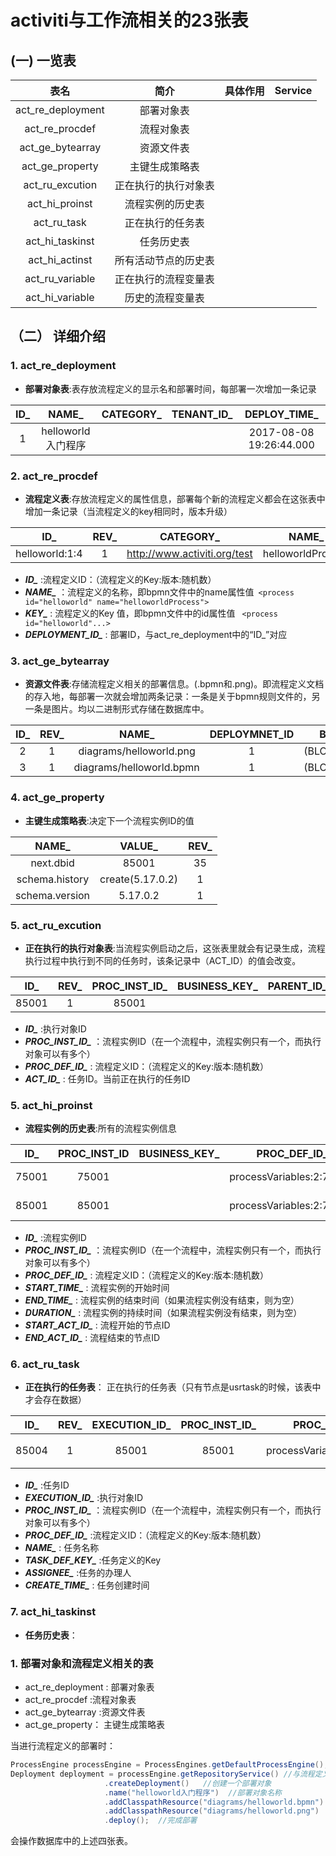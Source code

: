 # activiti与工作流相关的23张表
## (一) 一览表
|表名|简介|具体作用|Service|
|:--:|:--:|:--:|:--:|
|act_re_deployment|部署对象表|||
|act_re_procdef|流程对象表|||
|act_ge_bytearray|资源文件表||
|act_ge_property|主键生成策略表||
|act_ru_excution|正在执行的执行对象表||
|act_hi_proinst|流程实例的历史表||
|act_ru_task|正在执行的任务表||
|act_hi_taskinst|任务历史表||
|act_hi_actinst|所有活动节点的历史表||
|act_ru_variable|正在执行的流程变量表||
|act_hi_variable|历史的流程变量表||

## （二） 详细介绍
### 1. act_re_deployment
+ **部署对象表**:表存放流程定义的显示名和部署时间，每部署一次增加一条记录

|ID_|NAME_|CATEGORY_|TENANT_ID_|DEPLOY_TIME_|
|:--:|:--:|:--:|:--:|:--:|
|1|helloworld入门程序|||2017-08-08 19:26:44.000|


### 2. act_re_procdef
+ **流程定义表**:存放流程定义的属性信息，部署每个新的流程定义都会在这张表中增加一条记录（当流程定义的key相同时，版本升级）

| ID_ | REV_ | CATEGORY_ | NAME_ | KEY_ | VERSION_ | DEPLOYMENT_ID_ | RESOURCE_NAME_ | DGRAM_RESOURCE_NAME_ | DESCRIPTION_ | HAS_START_FROM_KEY_ | HAS_GRAPHICAL_NOTATION_ | SUSPENSION_STATE_ | TENANT_ID_ |
|:--:|:--:|:--:|:--:|:--:|:--:|:--:|:--:|:--:|:--:|:--:|:--:|:--:|:--:|
|helloworld:1:4|1|http://www.activiti.org/test|helloworldProcess|helloworld|1|1|diagrams/helloworld.bpmn|diagrams/helloworld.png||0|1|1||

+ ***ID_*** :流程定义ID：（流程定义的Key:版本:随机数）
+ ***NAME_*** ：流程定义的名称，即bpmn文件中的name属性值` <process id="helloworld" name="helloworldProcess">`
+ ***KEY_*** : 流程定义的Key 值，即bpmn文件中的id属性值 ` <process id="helloworld"...>`
+ ***DEPLOYMENT_ID_*** : 部署ID，与act_re_deployment中的“ID_”对应

### 3. act_ge_bytearray
+ **资源文件表**:存储流程定义相关的部署信息。(.bpmn和.png)。即流程定义文档的存入地，每部署一次就会增加两条记录：一条是关于bpmn规则文件的，另一条是图片。均以二进制形式存储在数据库中。


|ID_|REV_|NAME_|DEPLOYMNET_ID|BYTES_|GENERATED_|
|:--:|:--:|:--:|:--:|:--:|:--:|
|2|1|diagrams/helloworld.png|1|(BLOB)9.25KB|0|
|3|1|diagrams/helloworld.bpmn|1|(BLOB)3.28KB|0|

### 4. act_ge_property
+ **主键生成策略表**:决定下一个流程实例ID的值

|NAME_|VALUE_|REV_|
|:--:|:--:|:--:|
|next.dbid|85001|35|
|schema.history|create(5.17.0.2)|1|
|schema.version|5.17.0.2|1|

### 5. act_ru_excution
+ **正在执行的执行对象表**:当流程实例启动之后，这张表里就会有记录生成，流程执行过程中执行到不同的任务时，该条记录中（ACT_ID）的值会改变。

|ID_|REV_|PROC_INST_ID_|BUSINESS_KEY_|PARENT_ID_|PROC_DEF_ID_|SUPER_EXEC_|ACT_ID_|IS_ACTIVE_|IS_CONCURRENT_|IS_SCOPE_|IS_EVENT_SCOPE_|SUSPENSION_STATE_|CACHE_ENT_STATE_|TENANT_ID_|NAME_|LOCK_TIME_|
|:--:|:--:|:--:|:--:|:--:|:--:|:--:|:--:|:--:|:--:|:--:|:--:|:--:|:--:|:--:|:--:|:--:|
|85001|1|85001|||processVariables:2:72504||usertask1|1|0|1|0|1|2||||

+ ***ID_*** :执行对象ID
+ ***PROC_INST_ID_*** ：流程实例ID（在一个流程中，流程实例只有一个，而执行对象可以有多个）
+ ***PROC_DEF_ID_*** : 流程定义ID：（流程定义的Key:版本:随机数）
+ ***ACT_ID_*** : 任务ID。当前正在执行的任务ID

### 5. act_hi_proinst

+ **流程实例的历史表**:所有的流程实例信息

|ID_|PROC_INST_ID|BUSINESS_KEY_|PROC_DEF_ID_|START_TIME_|END_TIME_|DURATION_|START_USER_ID_|START_ACT_ID_|END_ACT_ID_|SUPER_PROCESS_INSTANT_ID_|DELETE_REASON_|TENANT_ID_|NAME_|
|:---:|:---:|:---:|:---:|:---:|:---:|:---:|:---:|:---:|:---:|:---:|:---:|:---:|:---:|
|75001|75001||processVariables:2:72504|2017-08-14 13:47:53.000|2017-08-14 14:24:25.000|2192412||startevent1|endevent1||||
|85001|85001||processVariables:2:72504|2017-08-14 15:15:09.000||||startevent1|||||

+ ***ID_*** :流程实例ID
+ ***PROC_INST_ID_*** ：流程实例ID（在一个流程中，流程实例只有一个，而执行对象可以有多个）
+ ***PROC_DEF_ID_*** : 流程定义ID：（流程定义的Key:版本:随机数）
+ ***START_TIME_*** : 流程实例的开始时间
+ ***END_TIME_*** : 流程实例的结束时间（如果流程实例没有结束，则为空）
+ ***DURATION_*** : 流程实例的持续时间（如果流程实例没有结束，则为空）
+ ***START_ACT_ID_*** : 流程开始的节点ID
+ ***END_ACT_ID_*** : 流程结束的节点ID

### 6. act_ru_task

+ **正在执行的任务表**： 正在执行的任务表（只有节点是usrtask的时候，该表中才会存在数据）

|ID_|REV_|EXECUTION_ID_|PROC_INST_ID_|PROC_DEF_ID_|NAME_|PARENT_TASK_ID_|DESCRIPTION_|TASK_DEF_KEY_|OWNER_|ASSIGNEE_|DELEGATION_|PRIORITY_|CREATE_TIME_|DUE_DATE_|CATEGORY_|SUSPENSION_STATE_|TENANT_ID_|FROM_KEY_|
|:---:|:---:|:---:|:---:|:---:|:---:|:---:|:---:|:---:|:---:|:---:|:---:|:---:|:---:|:---:|:---:|:---:|:---:|:---:|
|85004|1|85001|85001|processVariables:2:72504|提交申请|||usertask1||张晓晓||50|2017-08-14 15:15:09.000|||1|||

+ ***ID_*** :任务ID
+ ***EXECUTION_ID_*** :执行对象ID
+ ***PROC_INST_ID_*** ：流程实例ID（在一个流程中，流程实例只有一个，而执行对象可以有多个）
+ ***PROC_DEF_ID_*** :流程定义ID：（流程定义的Key:版本:随机数）
+ ***NAME_*** : 任务名称
+ ***TASK_DEF_KEY_*** :任务定义的Key
+ ***ASSIGNEE_*** :任务的办理人
+ ***CREATE_TIME_*** : 任务创建时间

### 7. act_hi_taskinst
+ **任务历史表**：

### 1. 部署对象和流程定义相关的表
+ act_re_deployment : 部署对象表
+ act_re_procdef :流程对象表
+ act_ge_bytearray :资源文件表
+ act_ge_property： 主键生成策略表

当进行流程定义的部署时：
```java
ProcessEngine processEngine = ProcessEngines.getDefaultProcessEngine();
Deployment deployment = processEngine.getRepositoryService() //与流程定义和部署相关的Sevice
		             .createDeployment()   //创建一个部署对象
		             .name("helloworld入门程序")  //部署对象名称
		             .addClasspathResource("diagrams/helloworld.bpmn") //从classpath的资源中加载，一次只能加载一个文件
		             .addClasspathResource("diagrams/helloworld.png")
		             .deploy();  //完成部署

```

会操作数据库中的上述四张表。
